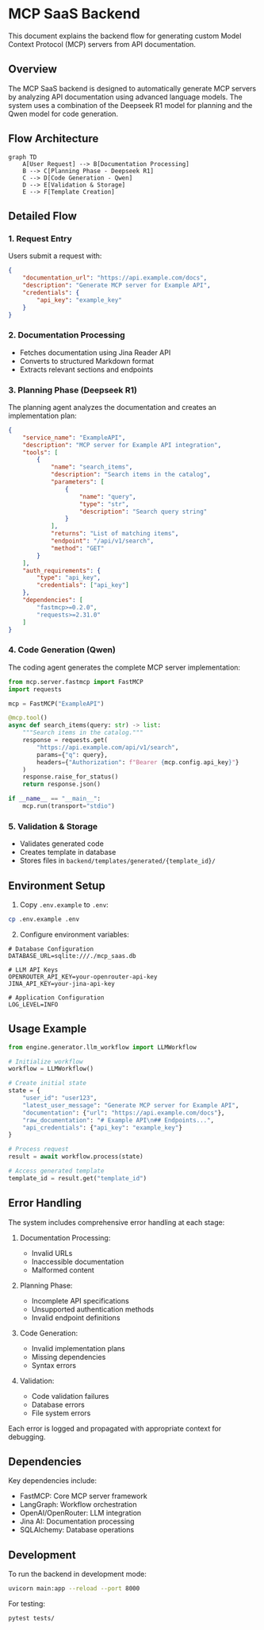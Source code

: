 # MCP SaaS Backend

This document explains the backend flow for generating custom Model Context Protocol (MCP) servers from API documentation.

## Overview

The MCP SaaS backend is designed to automatically generate MCP servers by analyzing API documentation using advanced language models. The system uses a combination of the Deepseek R1 model for planning and the Qwen model for code generation.

## Flow Architecture

```mermaid
graph TD
    A[User Request] --> B[Documentation Processing]
    B --> C[Planning Phase - Deepseek R1]
    C --> D[Code Generation - Qwen]
    D --> E[Validation & Storage]
    E --> F[Template Creation]
```

## Detailed Flow

### 1. Request Entry
Users submit a request with:
```json
{
    "documentation_url": "https://api.example.com/docs",
    "description": "Generate MCP server for Example API",
    "credentials": {
        "api_key": "example_key"
    }
}
```

### 2. Documentation Processing
- Fetches documentation using Jina Reader API
- Converts to structured Markdown format
- Extracts relevant sections and endpoints

### 3. Planning Phase (Deepseek R1)
The planning agent analyzes the documentation and creates an implementation plan:

```json
{
    "service_name": "ExampleAPI",
    "description": "MCP server for Example API integration",
    "tools": [
        {
            "name": "search_items",
            "description": "Search items in the catalog",
            "parameters": [
                {
                    "name": "query",
                    "type": "str",
                    "description": "Search query string"
                }
            ],
            "returns": "List of matching items",
            "endpoint": "/api/v1/search",
            "method": "GET"
        }
    ],
    "auth_requirements": {
        "type": "api_key",
        "credentials": ["api_key"]
    },
    "dependencies": [
        "fastmcp>=0.2.0",
        "requests>=2.31.0"
    ]
}
```

### 4. Code Generation (Qwen)
The coding agent generates the complete MCP server implementation:

```python
from mcp.server.fastmcp import FastMCP
import requests

mcp = FastMCP("ExampleAPI")

@mcp.tool()
async def search_items(query: str) -> list:
    """Search items in the catalog."""
    response = requests.get(
        "https://api.example.com/api/v1/search",
        params={"q": query},
        headers={"Authorization": f"Bearer {mcp.config.api_key}"}
    )
    response.raise_for_status()
    return response.json()

if __name__ == "__main__":
    mcp.run(transport="stdio")
```

### 5. Validation & Storage
- Validates generated code
- Creates template in database
- Stores files in `backend/templates/generated/{template_id}/`

## Environment Setup

1. Copy `.env.example` to `.env`:
```bash
cp .env.example .env
```

2. Configure environment variables:
```env
# Database Configuration
DATABASE_URL=sqlite:///./mcp_saas.db

# LLM API Keys
OPENROUTER_API_KEY=your-openrouter-api-key
JINA_API_KEY=your-jina-api-key

# Application Configuration
LOG_LEVEL=INFO
```

## Usage Example

```python
from engine.generator.llm_workflow import LLMWorkflow

# Initialize workflow
workflow = LLMWorkflow()

# Create initial state
state = {
    "user_id": "user123",
    "latest_user_message": "Generate MCP server for Example API",
    "documentation": {"url": "https://api.example.com/docs"},
    "raw_documentation": "# Example API\n## Endpoints...",
    "api_credentials": {"api_key": "example_key"}
}

# Process request
result = await workflow.process(state)

# Access generated template
template_id = result.get("template_id")
```

## Error Handling

The system includes comprehensive error handling at each stage:

1. Documentation Processing:
   - Invalid URLs
   - Inaccessible documentation
   - Malformed content

2. Planning Phase:
   - Incomplete API specifications
   - Unsupported authentication methods
   - Invalid endpoint definitions

3. Code Generation:
   - Invalid implementation plans
   - Missing dependencies
   - Syntax errors

4. Validation:
   - Code validation failures
   - Database errors
   - File system errors

Each error is logged and propagated with appropriate context for debugging.

## Dependencies

Key dependencies include:
- FastMCP: Core MCP server framework
- LangGraph: Workflow orchestration
- OpenAI/OpenRouter: LLM integration
- Jina AI: Documentation processing
- SQLAlchemy: Database operations

## Development

To run the backend in development mode:

```bash
uvicorn main:app --reload --port 8000
```

For testing:

```bash
pytest tests/
``` 